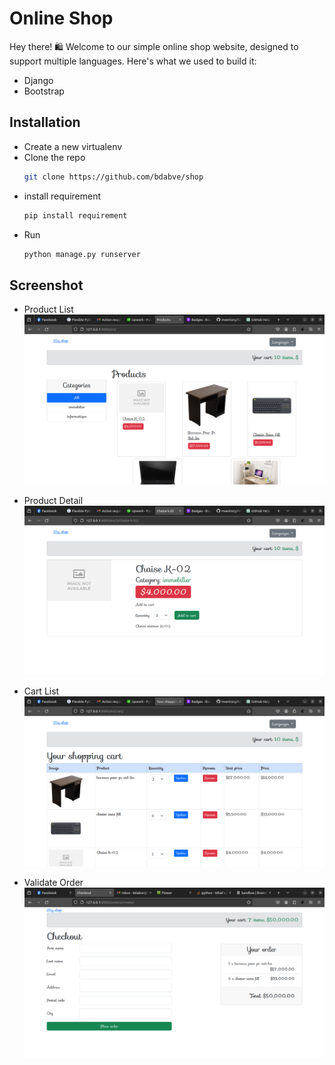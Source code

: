 # Online Shop

Hey there! 🛍️ Welcome to our simple online shop website, designed to support multiple languages. Here's what we used to build it:

  - Django
  - Bootstrap

## Installation
- Create a new virtualenv
- Clone the repo
  ```bash
  git clone https://github.com/bdabve/shop
  ```
- install requirement
  ```bash
  pip install requirement
  ```
- Run
  ```bash
  python manage.py runserver
  ```

## Screenshot

- Product List
  ![Alt text](./screenshots/product_list.png?raw=true "Product List")

- Product Detail
  ![Alt text](./screenshots/product_detail.png?raw=true "Product Details")

- Cart List
  ![Alt text](./screenshots/cart_list.png?raw=true "Cart List")

- Validate Order
  ![Alt text](./screenshots/validate_order.png?raw=true "Validate Order")
